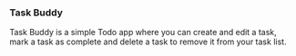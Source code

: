 ### Task Buddy ###

Task Buddy is a simple Todo app where you can create and edit a task, mark a task as complete and delete a task to remove it from your task list.
